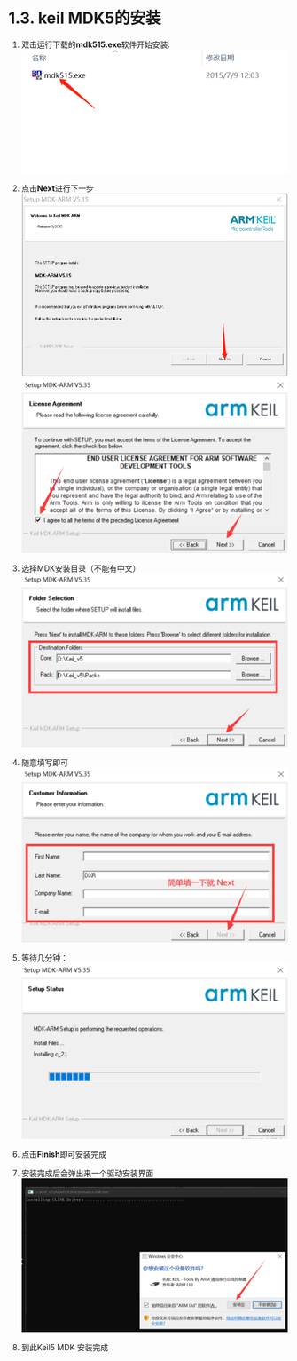 # 1.3. keil MDK5的安装

1. 双击运行下载的**mdk515.exe**软件开始安装:
![Alt text](image-1.png)

2. 点击**Next**进行下一步
![Alt text](image-2.png)
![Alt text](image-3.png)

3. 选择MDK安装目录（不能有中文）
![Alt text](image-4.png)

4. 随意填写即可
![Alt text](image-5.png)

5. 等待几分钟：
![Alt text](image-6.png)

6. 点击**Finish**即可安装完成
7. 安装完成后会弹出来一个驱动安装界面
![Alt text](image-7.png)

8. 到此Keil5 MDK 安装完成
